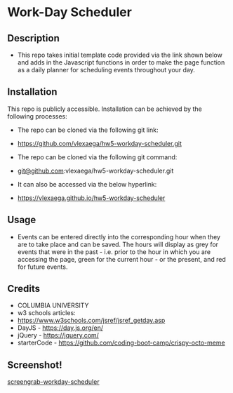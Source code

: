 # Work-Day Scheduler

## Description
* This repo takes initial template code provided via the link shown below and adds in the Javascript functions in order to make the page function as a daily planner for scheduling events throughout your day.  

## Installation
This repo is publicly accessible.  Installation can be achieved by the following processes:
* The repo can be cloned via the following git link:
* https://github.com/vlexaega/hw5-workday-scheduler.git

* The repo can be cloned via the following git command:
* git@github.com:vlexaega/hw5-workday-scheduler.git

* It can also be accessed via the below hyperlink:
* https://vlexaega.github.io/hw5-workday-scheduler

## Usage
* Events can be entered directly into the corresponding hour when they are to take place and can be saved.  The hours will display as grey for events that were in the past - i.e. prior to the hour in which you are accessing the page, green for the current hour - or the present, and red for future events.  

## Credits
* COLUMBIA UNIVERSITY
* w3 schools articles:
* https://www.w3schools.com/jsref/jsref_getday.asp
* DayJS - https://day.js.org/en/ 
* jQuery - https://jquery.com/ 
* starterCode - https://github.com/coding-boot-camp/crispy-octo-meme 

## Screenshot!
[screengrab-workday-scheduler](https://github.com/vlexaega/hw5-workday-scheduler/assets/132007323/dd19feae-7cfb-4a5a-a1bc-c28a059dd527)
